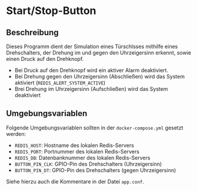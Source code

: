 # Start/Stop-Button

## Beschreibung

Dieses Programm dient der Simulation eines Türschlsses mithilfe eines Drehschalters,
der Drehung im und gegen den Uhrzeigersinn erkennt, sowie einen Druck auf den Drehknopf.

* Bei Druck auf den Drehknopf wird ein aktiver Alarm deaktiviert.
* Bei Drehung gegen den Uhrzeigersinn (Abschließen) wird das System aktiviert (`REDIS_ALERT_SYSTEM_ACTIVE`)
* Brei Drehung im Uhrzeigersinn (Aufschließen) wird das System deaktiviert

## Umgebungsvariablen

Folgende Umgebungsvariablen sollten in der `docker-compose.yml` gesetzt werden:

* `REDIS_HOST`: Hostname des lokalen Redis-Servers
* `REDIS_PORT`: Portnummer des lokalen Redis-Servers
* `REDIS_DB`: Datenbanknummer des lokalen Redis-Servers
* `BUTTON_PIN_CLK`: GPIO-Pin des Drehschalters (Uhrzeigersinn)
* `BUTTON_PIN_DT`: GPIO-Pin des Drehschalters (gegen Uhrzeigersinn)

Siehe hierzu auch die Kommentare in der Datei `app.conf`.
